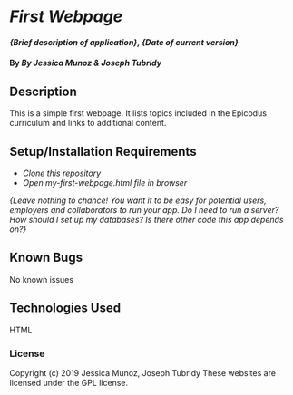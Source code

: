 # _First Webpage_

#### _{Brief description of application}, {Date of current version}_

#### By _By Jessica Munoz & Joseph Tubridy_

## Description

This is a simple first webpage. It lists topics included in the Epicodus curriculum and links to additional content.

## Setup/Installation Requirements

* _Clone this repository_
* _Open my-first-webpage.html file in browser_

_{Leave nothing to chance! You want it to be easy for potential users, employers and collaborators to run your app. Do I need to run a server? How should I set up my databases? Is there other code this app depends on?}_

## Known Bugs

No known issues


## Technologies Used

HTML

### License

Copyright (c) 2019 Jessica Munoz, Joseph Tubridy
These websites are licensed under the GPL license.
